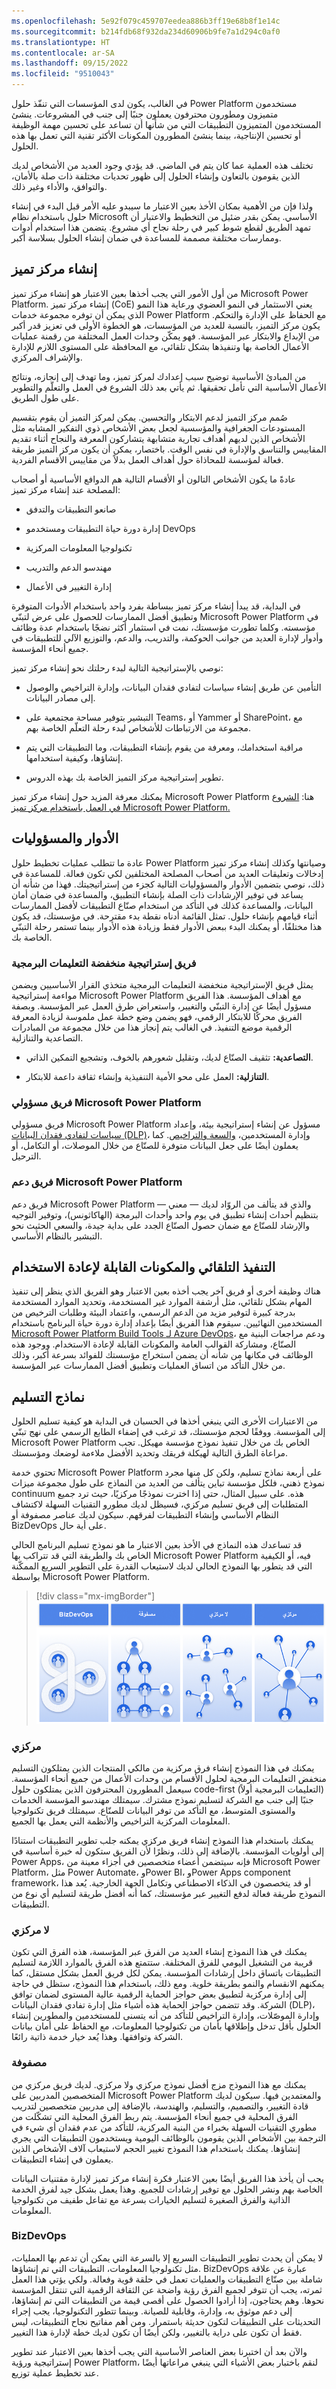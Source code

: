 ```yaml
---
ms.openlocfilehash: 5e92f079c459707eedea886b3ff19e68b8f1e14c
ms.sourcegitcommit: b214fdb68f932da234d60906b9fe7a1d294c0af0
ms.translationtype: HT
ms.contentlocale: ar-SA
ms.lasthandoff: 09/15/2022
ms.locfileid: "9510043"
---
```

في الغالب، يكون لدى المؤسسات التي تنفّذ حلول Power Platform مستخدمون متميزون ومطورون محترفون يعملون جنبًا إلى جنب في المشروعات. ينشئ المستخدمون المتميزون التطبيقات التي من شأنها أن تساعد على تحسين مهمة الوظيفة أو تحسين الإنتاجية، بينما ينشئ المطورون المكونات الأكثر تقنية التي تعمل بها هذه الحلول.

تختلف هذه العملية عما كان يتم في الماضي. قد يؤدي وجود العديد من الأشخاص لديك الذين يقومون بالتعاون وإنشاء الحلول إلى ظهور تحديات مختلفة ذات صلة بالأمان، والتوافق، والأداء وغير ذلك.

ولذا فإن من الأهمية بمكان الأخذ بعين الاعتبار ما سيبدو عليه الأمر قبل البدء في إنشاء حلول باستخدام نظام Microsoft الأساسي. يمكن بقدر ضئيل من التخطيط والاعتبار أن تمهد الطريق لقطع شوط كبير في رحلة نجاح أي مشروع. يتضمن هذا استخدام أدوات وممارسات مختلفة مصممة للمساعدة في ضمان إنشاء الحلول بسلاسة أكبر.

## <a name="establish-a-center-of-excellence"></a>إنشاء مركز تميز

من أول الأمور التي يجب أخذها بعين الاعتبار هو إنشاء مركز تميز Microsoft Power Platform. إنشاء مركز تميز (CoE) يعني الاستثمار في النمو العضوي ورعاية هذا النمو الذي يمكن أن توفره مجموعة خدمات Power Platform مع الحفاظ على الإدارة والتحكم. يكون مركز التميز، بالنسبة للعديد من المؤسسات، هو الخطوة الأولى في تعزيز قدر أكبر من الإبداع والابتكار عبر المؤسسة. فهو يمكّن وحدات العمل المختلفة من رقمنة عمليات الأعمال الخاصة بها وتنفيذها بشكل تلقائي، مع المحافظة على المستوى اللازم للإدارة والإشراف المركزي.

من المبادئ الأساسية توضيح سبب إعدادك لمركز تميز، وما تهدف إلى إنجازه، ونتائج الأعمال الأساسية التي تأمل تحقيقها. ثم يأتي بعد ذلك الشروع في العمل والتعلّم والتطوير على طول الطريق.

صُمم مركز التميز لدعم الابتكار والتحسين. يمكن لمركز التميز أن يقوم بتقسيم المستودعات الجغرافية والمؤسسية لجعل بعض الأشخاص ذوي التفكير المشابه مثل الأشخاص الذين لديهم أهداف تجارية متشابهة يتشاركون المعرفة والنجاح أثناء تقديم المقاييس والتناسق والإدارة في نفس الوقت. باختصار، يمكن أن يكون مركز التميز طريقة فعالة لمؤسسة للمحاذاة حول أهداف العمل بدلاً من مقاييس الأقسام الفردية.

عادةً ما يكون الأشخاص التالون أو الأقسام التالية هم الدوافع الأساسية أو أصحاب المصلحة عند إنشاء مركز تميز:

-   صانعو التطبيقات والتدفق

-   إدارة دورة حياة التطبيقات ومستخدمو DevOps

-   تكنولوجيا المعلومات المركزية

-   مهندسو الدعم والتدريب

-   إدارة التغيير في الأعمال

في البداية، قد يبدأ إنشاء مركز تميز ببساطة بفرد واحد باستخدام الأدوات المتوفرة وتطبيق أفضل الممارسات للحصول على عرض لتبنّي Microsoft Power Platform في مؤسسته. وكلما تطورت مؤسستك، نمت في استثمار أكثر نضجًا باستخدام عدة وظائف وأدوار لإدارة العديد من جوانب الحوكمة، والتدريب، والدعم، والتوزيع الآلي للتطبيقات في جميع أنحاء المؤسسة.

نوصي بالإستراتيجية التالية لبدء رحلتك نحو إنشاء مركز تميز:

-   التأمين عن طريق إنشاء سياسات لتفادي فقدان البيانات، وإدارة التراخيص والوصول إلى مصادر البيانات.

-   التبشير بتوفير مساحة مجتمعية على Teams، أو Yammer أو SharePoint، مع مجموعة من الارتباطات للأشخاص لبدء رحلة التعلّم الخاصة بهم.

-   مراقبة استخدامك، ومعرفة من يقوم بإنشاء التطبيقات، وما التطبيقات التي يتم إنشاؤها، وكيفية استخدامها.

-   تطوير إستراتيجية مركز التميز الخاصة بك بهذه الدروس.

يمكنك معرفة المزيد حول إنشاء مركز تميز Microsoft Power Platform هنا: [الشروع في العمل باستخدام مركز تميز Microsoft Power Platform.](/training/modules/get-started-center-excellence/?azure-portal=true)

## <a name="roles-and-responsibilities"></a>الأدوار والمسؤوليات

عادة ما تتطلب عمليات تخطيط حلول Power Platform وصيانتها وكذلك إنشاء مركز تميز إدخالات وتعليقات العديد من أصحاب المصلحة المختلفين لكي تكون فعالة. للمساعدة في ذلك، نوصي بتضمين الأدوار والمسؤوليات التالية كجزء من إستراتيجيتك. فهذا من شأنه أن يساعد في توفير الإرشادات ذات الصلة بإنشاء التطبيق، والمساعدة في ضمان أمان البيانات، والمساعدة كذلك في التأكد من استخدام صنّاع التطبيقات لأفضل الممارسات أثناء قيامهم بإنشاء حلول. تمثل القائمة أدناه نقطة بدء مقترحة. في مؤسستك، قد يكون هذا مختلفًا، أو يمكنك البدء ببعض الأدوار فقط وزيادة هذه الأدوار بينما تستمر رحلة التبنّي الخاصة بك.

### <a name="low-code-strategy-team"></a>فريق إستراتيجية منخفضة التعليمات البرمجية

يمثل فريق الإستراتيجية منخفضة التعليمات البرمجية متخذي القرار الأساسيين ويضمن مواءمة إستراتيجية Microsoft Power Platform مع أهداف المؤسسة. هذا الفريق مسؤول أيضًا عن إدارة التبنّي والتغيير، واستعراض طرق العمل عبر المؤسسة. وبصفة الفريق محركًا للابتكار الرقمي، فهو يضمن وضع خطة عمل ملموسة لزيادة المعرفة الرقمية موضع التنفيذ. في الغالب يتم إنجاز هذا من خلال مجموعة من المبادرات التصاعدية والتنازلية.

-   **التصاعدية:** تثقيف الصنّاع لديك، وتقليل شعورهم بالخوف، وتشجيع التمكين الذاتي.

-   **التنازلية:** العمل على محو الأمية التنفيذية وإنشاء ثقافة داعمة للابتكار.

### <a name="microsoft-power-platform-admin-team"></a>فريق مسؤولي Microsoft Power Platform

فريق مسؤولي Microsoft Power Platform مسؤول عن إنشاء إستراتيجية بيئة، وإعداد [سياسات لتفادي فقدان البيانات (DLP)](/power-platform/guidance/adoption/dlp-strategy/?azure-portal=true)، وإدارة المستخدمين، [والسعة والتراخيص](/power-platform/guidance/adoption/capacity-and-licenses/?azure-portal=true). كما يعملون أيضًا على جعل البيانات متوفرة للصنّاع من خلال الموصلات، أو التكامل، أو الترحيل.

### <a name="microsoft-power-platform-nurture-team"></a>فريق دعم Microsoft Power Platform

فريق دعم Microsoft Power Platform — والذي قد يتألف من الروّاد لديك — معني بتنظيم أحداث إنشاء تطبيق في يوم واحد وأحداث البرمجة (الهاكاثونس‬)، وتوفير التوجيه والإرشاد للصنّاع مع ضمان حصول الصنّاع الجدد على بداية جيدة، والسعي الحثيث نحو التبشير بالنظام الأساسي.

## <a name="automation-and-reusable-components"></a>التنفيذ التلقائي والمكونات القابلة لإعادة الاستخدام

هناك وظيفة أخرى أو فريق آخر يجب أخذه بعين الاعتبار وهو الفريق الذي ينظر إلى تنفيذ المهام بشكل تلقائي، مثل أرشفة الموارد غير المستخدمة، وتحديد الموارد المستخدمة بدرجة كبيرة لتوفير مزيد من الدعم الرسمي، واعتماد البيئة وطلبات الترخيص من المستخدمين النهائيين. سيقوم هذا الفريق أيضًا بإعداد إدارة دورة حياة البرنامج باستخدام [Microsoft Power Platform Build Tools لـ Azure DevOps](/power-platform/alm/devops-build-tools/?azure-portal=true)، ودعم مراجعات البنية مع الصنّاع، ومشاركة القوالب العامة والمكونات القابلة لإعادة الاستخدام. ووجود هذه الوظائف في مكانها من شأنه أن يضمن استخراج مؤسستك للفوائد بسرعة أكبر، وذلك من خلال التأكد من اتساق العمليات وتطبيق أفضل الممارسات عبر المؤسسة.

## <a name="delivery-models"></a>نماذج التسليم

من الاعتبارات الأخرى التي ينبغي أخذها في الحسبان في البداية هو كيفية تسليم الحلول إلى المؤسسة. ووفقًا لحجم مؤسستك، قد ترغب في إضفاء الطابع الرسمي على نهج تبنّي Microsoft Power Platform الخاص بك من خلال تنفيذ نموذج مؤسسة مهيكل. تجب مراعاة الطرق التالية لهيكلة فريقك وتحديد الأفضل ملاءمة لوضعك ومؤسستك.

تحتوي خدمة Microsoft Power Platform على أربعة نماذج تسليم، ولكن كل منها مجرد نموذج ذهني، فلكل مؤسسة تباين يتألف من العديد من النماذج على طول مجموعة ميزات continuum هذه. على سبيل المثال، حتى إذا اخترت نموذجًا مركزيًا، حيث ترد جميع المتطلبات إلى فريق تسليم مركزي، فسيظل لديك مطورو التقنيات السهلة لاكتشاف النظام الأساسي وإنشاء التطبيقات لفرقهم. سيكون لديك عناصر مصفوفة أو BizDevOps على أية حال.

قد تساعدك هذه النماذج في الأخذ بعين الاعتبار ما هو نموذج تسليم البرنامج الحالي الخاص بك والطريقة التي قد تتراكب بها Microsoft Power Platform فيه، أو الكيفية التي قد يتطور بها النموذج الحالي لديك لاستيعاب القدرة على التطوير السريع الممكّنة بواسطة Microsoft Power Platform.

> [!div class="mx-imgBorder"]
> [![رسم تخطيطي لنماذج التسليم الأربعة المتوفرة.](../media/delivery-models.png)](../media/delivery-models.png#lightbox)

### <a name="centralized"></a>مركزي

يمكنك في هذا النموذج إنشاء فرق مركزية من مالكي المنتجات الذين يمتلكون التسليم منخفض التعليمات البرمجية لحلول الأقسام من وحدات الأعمال من جميع أنحاء المؤسسة. سيعمل المطورون المحترفون الذين يمتلكون حلول code-first (التعليمات البرمجية أولاً) جنبًا إلى جنب مع الشركة لتسليم نموذج مشترك. سيمتلك مهندسو المؤسسة الخدمات والمستوى المتوسط، مع التأكد من توفر البيانات للصنّاع. سيمتلك فريق ‏‫تكنولوجيا المعلومات المركزية‬ التراخيص والأنظمة التي يعمل بها الجميع.

يمكنك باستخدام هذا النموذج إنشاء فريق مركزي يمكنه جلب تطوير التطبيقات استنادًا إلى أولويات المؤسسة. بالإضافة إلى ذلك، ونظرًا لأن الفريق ستكون له خبرة أساسية في Power Apps، فإنه سيتضمن أعضاء متخصصين في أجزاء معينة من Microsoft Power Platform، مثل Power Automate، وPower BI، وPower Apps component framework، أو قد يتخصصون في الذكاء الاصطناعي وتكامل الجهة الخارجية. يُعد هذا النموذج طريقة فعالة لدفع التغيير عبر مؤسستك، كما أنه أفضل طريقة لتسليم أي نوع من التطبيقات.

### <a name="decentralized"></a>لا مركزي

يمكنك في هذا النموذج إنشاء العديد من الفرق عبر المؤسسة، هذه الفرق التي تكون قريبة من التشغيل اليومي للفرق المختلفة. ستتمتع هذه الفرق بالموارد اللازمة لتسليم التطبيقات باتساق داخل إرشادات المؤسسة. يمكن لكل فريق العمل بشكل مستقل، كما يمكنهم الانقسام والنمو بطريقة خلوية. ومع ذلك، باستخدام هذا النموذج، ستظل في حاجة إلى إدارة مركزية لتطبيق بعض حواجز الحماية الرقمية عالية المستوى لضمان توافق الشركة. وقد تتضمن حواجز الحماية هذه أشياء مثل إدارة تفادي فقدان البيانات (DLP)، وإدارة الموصّلات، وإدارة التراخيص للتأكد من أنه يتسنى للمستخدمين والمطورين إنشاء الحلول بأقل تدخل وإطلاقها بأمان من تكنولوجيا المعلومات، مع الحفاظ على أمان بيانات الشركة وتوافقها. وهذا يُعد خيار خدمة ذاتية رائعًا.

### <a name="matrix"></a>مصفوفة

يمكنك مع هذا النموذج مزج أفضل نموذج مركزي ولا مركزي. لديك فريق مركزي من المتخصصين المدربين على Microsoft Power Platform والمعتمدين فيها. سيكون لديك قادة التغيير، والتصميم، والتسليم، والهندسة، بالإضافة إلى مدربين متخصصين لتدريب الفرق المحلية في جميع أنحاء المؤسسة. يتم ربط الفرق المحلية التي تشكّلت من مطوري التقنيات السهلة بخبراء من البنية المركزية، للتأكد من عدم فقدان أي شيء في الترجمة بين الأشخاص الذين يقومون بالوظائف اليومية ويستخدمون التطبيقات التي يجري إنشاؤها. يمكنك باستخدام هذا النموذج تغيير الحجم لاستيعاب آلاف الأشخاص الذين يعملون في إنشاء التطبيقات.

يجب أن يأخذ هذا الفريق أيضًا بعين الاعتبار فكرة إنشاء مركز تميز لإدارة مقتنيات البيانات الخاصة بهم ونشر الحلول مع توفير إرشادات للجميع. وهذا يعمل بشكل جيد لفرق الخدمة الذاتية والفرق الصغيرة لتسليم الخيارات بسرعة مع تفاعل طفيف من تكنولوجيا المعلومات.


### <a name="bizdevops"></a>BizDevOps

لا يمكن أن يحدث تطوير التطبيقات السريع إلا بالسرعة التي يمكن أن تدعم بها العمليات، مثل تكنولوجيا المعلومات، التطبيقات التي تم إنشاؤها. BizDevOps عبارة عن علاقة شاملة بين صنّاع التطبيقات والعمليات تعمل في حلقة قوية وفعالة. ولكي يؤتي هذا العمل ثمرته، يجب أن تتوفر لجميع الفرق رؤية واضحة عن الثقافة الرقمية التي تنتقل المؤسسة نحوها. وهم يحتاجون، إذا أرادوا الحصول على أقصى قيمة من التطبيقات التي تم إنشاؤها، إلى دعم موثوق به، وإدارة، وقابلية للصيانة. وبينما تتطور التكنولوجيا، يجب إجراء التحديثات على التطبيقات لتكون حديثة باستمرار. ومن أهم مفاتيح نجاح التطبيقات، ليس فقط أن تكون على دراية بالتغيير، ولكن أيضًا أن تكون لديك خطة لإدارة هذا التغيير. 

والآن بعد أن اختبرنا بعض العناصر الأساسية التي يجب أخذها بعين الاعتبار عند تطوير إستراتيجية ورؤية Power Platform، لنقم باختبار بعض الأشياء التي ينبغي مراعاتها أيضًا عند تخطيط عملية توزيع.
